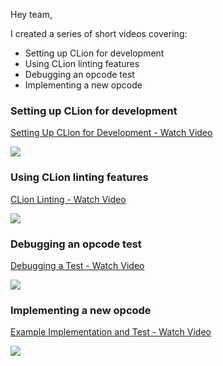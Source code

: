 Hey team,

I created a series of short videos covering:

- Setting up CLion for development
- Using CLion linting features
- Debugging an opcode test
- Implementing a new opcode

### Setting up CLion for development

<div>
    <a href="https://www.loom.com/share/09466c97c60f4bceba309e351487fb8a">
      <p>Setting Up CLion for Development - Watch Video</p>
    </a>
    <a href="https://www.loom.com/share/09466c97c60f4bceba309e351487fb8a">
      <img style="max-width:300px;" src="https://cdn.loom.com/sessions/thumbnails/09466c97c60f4bceba309e351487fb8a-586b848d3811899e-full-play.gif">
    </a>
  </div>

### Using CLion linting features

<div>
    <a href="https://www.loom.com/share/f6ed578b1c6946728243c9e8f3f1877c">
      <p>CLion Linting - Watch Video</p>
    </a>
    <a href="https://www.loom.com/share/f6ed578b1c6946728243c9e8f3f1877c">
      <img style="max-width:300px;" src="https://cdn.loom.com/sessions/thumbnails/f6ed578b1c6946728243c9e8f3f1877c-36fdf4c220873027-full-play.gif">
    </a>
  </div>

### Debugging an opcode test

<div>
    <a href="https://www.loom.com/share/13685c9b3c144668bbfd3de6bedeb8a2">
      <p>Debugging a Test - Watch Video</p>
    </a>
    <a href="https://www.loom.com/share/13685c9b3c144668bbfd3de6bedeb8a2">
      <img style="max-width:300px;" src="https://cdn.loom.com/sessions/thumbnails/13685c9b3c144668bbfd3de6bedeb8a2-db83119d0b366032-full-play.gif">
    </a>
  </div>

### Implementing a new opcode

<div>
    <a href="https://www.loom.com/share/c1cb24c0b8a749339525ac981fdef1f8">
      <p>Example Implementation and Test - Watch Video</p>
    </a>
    <a href="https://www.loom.com/share/c1cb24c0b8a749339525ac981fdef1f8">
      <img style="max-width:300px;" src="https://cdn.loom.com/sessions/thumbnails/c1cb24c0b8a749339525ac981fdef1f8-45874615952d45e8-full-play.gif">
    </a>
  </div>
